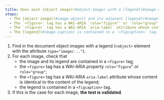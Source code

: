 ```yaml
---
title: Does each [object image](#object-image) with a [legend](#image-caption) (`<object>` tag with the `type="image/..."` attribute associated with an adjacent [legend](#image-caption), if necessary, meet these conditions?
steps:
  - The [object image](#image-object) and its adjacent [legend](#image-caption) are contained in a `<figure>` tag.
  - The `<figure>` tag has a WAI-ARIA `role="figure"` or `role="group"` attribute.
  - The `<figure>` tag has a WAI-ARIA `aria-label` attribute whose content is identical to the content of the [legend](#image-caption).
  - The [legend](#image-caption) is contained in a `<figcaption>` tag.
---
```


1. Find in the document object images with a legend (`<object>` element with the attribute `type="image/..."`).
2. For each image, check that
   - the image and its legend are contained in a `<figure>` tag;
   - the `<figure>` tag has a WAI-ARIA property `role="figure`" or `role="group"`;
   - the `<figure>` tag has a WAI-ARIA `aria-label` attribute whose content is identical to the content of the legend;
   - the legend is contained in a `<figcaption>` tag.
3. If this is the case for each image, **the test is validated**.
